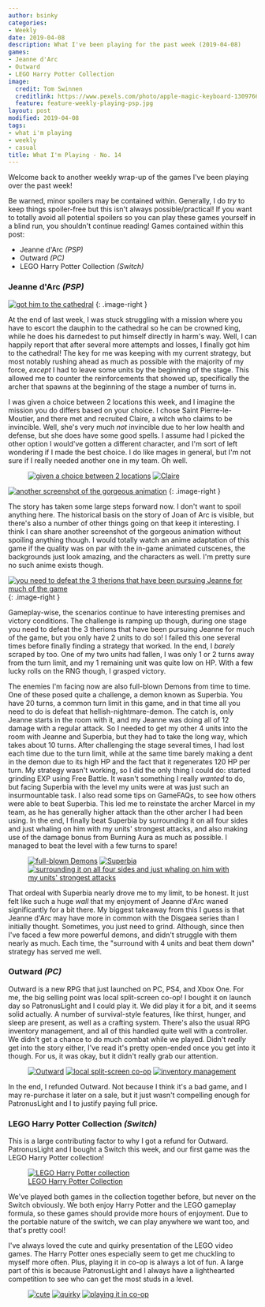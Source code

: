 ```yaml
---
author: bsinky
categories:
- Weekly
date: 2019-04-08
description: What I've been playing for the past week (2019-04-08)
games:
- Jeanne d'Arc
- Outward
- LEGO Harry Potter Collection
image:
  credit: Tom Swinnen
  creditlink: https://www.pexels.com/photo/apple-magic-keyboard-1309766/
  feature: feature-weekly-playing-psp.jpg
layout: post
modified: 2019-04-08
tags:
- what i'm playing
- weekly
- casual
title: What I'm Playing - No. 14
---
```


Welcome back to another weekly wrap-up of the games I've been playing over the
past week!

Be warned, minor spoilers may be contained within. Generally, I do *try* to keep
things spoiler-free but this isn't always possible/practical! If you want to
totally avoid all potential spoilers so you can play these games yourself in a
blind run, you shouldn't continue reading! Games contained within this post:

 - Jeanne d'Arc *(PSP)*
 - Outward *(PC)*
 - LEGO Harry Potter Collection *(Switch)*

<!--more-->

### Jeanne d'Arc *(PSP)*

[![got him to the cathedral](https://i.imgur.com/5Leqhd4m.jpg)](https://i.imgur.com/5Leqhd4.jpg)
{: .image-right }

At the end of last week, I was stuck struggling with a mission where you have to
escort the dauphin to the cathedral so he can be crowned king, while he does his
darnedest to put himself directly in harm's way. Well, I can happily report that
after several more attempts and losses, I finally got him to the cathedral! The
key for me was keeping with my current strategy, but most notably rushing ahead
as much as possible with the majority of my force, *except* I had to leave some
units by the beginning of the stage. This allowed me to counter the
reinforcements that showed up, specifically the archer that spawns at the
beginning of the stage a number of turns in.

I was given a choice between 2 locations this week, and I imagine the mission
you do differs based on your choice. I chose Saint Pierre-le-Moutier, and there
met and recruited Claire, a witch who claims to be invincible. Well, she's very
much *not* invincible due to her low health and defense, but she does have some
good spells. I assume had I picked the other option I would've gotten a
different character, and I'm sort of left wondering if I made the best choice. I
do like mages in general, but I'm not sure if I really needed another one in my
team. Oh well.

<figure class="half">
    <a href="https://i.imgur.com/ePzj8qw.jpg"><img src="https://i.imgur.com/ePzj8qwm.jpg" alt="given a choice between 2 locations"/></a>
    <a href="https://i.imgur.com/l0i0lw0.jpg"><img src="https://i.imgur.com/l0i0lw0m.jpg" alt="Claire"/></a>
</figure>

[![another screenshot of the gorgeous animation](https://i.imgur.com/8bPArCTm.jpg)](https://i.imgur.com/8bPArCT.jpg)
{: .image-right }

The story has taken some large steps forward now. I don't want to spoil anything
here. The historical basis on the story of Joan of Arc is visible, but there's
also a number of other things going on that keep it interesting. I think I can
share another screenshot of the gorgeous animation without spoiling anything
though. I would totally watch an anime adaptation of this game if the quality
was on par with the in-game animated cutscenes, the backgrounds just look
amazing, and the characters as well. I'm pretty sure no such anime exists
though.

[![you need to defeat the 3 therions that have been pursuing Jeanne for much of the game](https://i.imgur.com/70TyFJxm.jpg)](https://i.imgur.com/70TyFJx.jpg)
{: .image-right }

Gameplay-wise, the scenarios continue to have interesting premises and victory
conditions. The challenge is ramping up though, during one stage you need to
defeat the 3 therions that have been pursuing Jeanne for much of the game, but
you only have 2 units to do so! I failed this one several times before finally
finding a strategy that worked. In the end, I *barely* scraped by too. One of
my two units had fallen, I was only 1 or 2 turns away from the turn limit, and
my 1 remaining unit was quite low on HP. With a few lucky rolls on the RNG
though, I grasped victory.

The enemies I'm facing now are also full-blown Demons from time to time. One of
these posed quite a challenge, a demon known as Superbia. You have 20 turns, a
common turn limit in this game, and in that time all you need to do is defeat
that hellish-nightmare-demon. The catch is, only Jeanne starts in the room with
it, and my Jeanne was doing all of 12 damage with a regular attack. So I needed
to get my other 4 units into the room with Jeanne and Superbia, but they had to
take the long way, which takes about 10 turns. After challenging the stage
several times, I had lost each time due to the turn limit, while at the same
time barely making a dent in the demon due to its high HP and the fact that it
regenerates 120 HP per turn. My strategy wasn't working, so I did the only thing
I could do: started grinding EXP using Free Battle. It wasn't something I really
*wanted* to do, but facing Superbia with the level my units were at was just
such an insurmountable task. I also read some tips on GameFAQs, to see how
others were able to beat Superbia. This led me to reinstate the archer Marcel in
my team, as he has generally higher attack than the other archer I had been
using. In the end, I finally beat Superbia by surrounding it on all four sides
and just whaling on him with my units' strongest attacks, and also making use of
the damage bonus from Burning Aura as much as possible. I managed to beat the
level with a few turns to spare!

<figure class="third">
    <a href="https://i.imgur.com/11gytZk.jpg"><img src="https://i.imgur.com/11gytZkm.jpg" alt="full-blown Demons"/></a>
    <a href="https://i.imgur.com/ROirYNo.jpg"><img src="https://i.imgur.com/ROirYNom.jpg" alt="Superbia"/></a>
    <a href="https://i.imgur.com/ijgNIa6.jpg"><img src="https://i.imgur.com/ijgNIa6m.jpg" alt="surrounding it on all four sides and just whaling on him with my units' strongest attacks"/></a>
</figure>

That ordeal with Superbia nearly drove me to my limit, to be honest. It just
felt like such a huge *wall* that my enjoyment of Jeanne d'Arc waned
significantly for a bit there. My biggest takeaway from this I guess is that
Jeanne d'Arc may have more in common with the Disgaea series than I initially
thought. Sometimes, you just need to grind. Although, since then I've faced a
few more powerful demons, and didn't struggle with them nearly as much. Each
time, the "surround with 4 units and beat them down" strategy has served me
well.

### Outward *(PC)*

Outward is a new RPG that just launched on PC, PS4, and Xbox One. For me, the
big selling point was local split-screen co-op! I bought it on launch day so
PatronusLight and I could play it. We did play it for a bit, and it seems solid
actually. A number of survival-style features, like thirst, hunger, and sleep
are present, as well as a crafting system. There's also the usual RPG inventory
management, and all of this handled quite well with a controller. We didn't get
a chance to do much combat while we played. Didn't *really* get into the story
either, I've read it's pretty open-ended once you get into it though. For us, it
was okay, but it didn't really grab our attention.

<figure class="third">
    <a href="https://i.imgur.com/cCxdIpa.jpg"><img src="https://i.imgur.com/cCxdIpam.jpg" alt="Outward"/></a>
    <a href="https://i.imgur.com/3OrnPYf.jpg"><img src="https://i.imgur.com/3OrnPYfm.jpg" alt="local split-screen co-op"/></a>
    <a href="https://i.imgur.com/jKUlbU9.jpg"><img src="https://i.imgur.com/jKUlbU9m.jpg" alt="inventory management"/></a>
</figure>

In the end, I refunded Outward. Not because I think it's a bad game, and I may
re-purchase it later on a sale, but it just wasn't compelling enough for
PatronusLight and I to justify paying full price.

### LEGO Harry Potter Collection *(Switch)*

This is a large contributing factor to why I got a refund for Outward.
PatronusLight and I bought a Switch this week, and our first game was the LEGO
Harry Potter collection!

<figure class="half center">
    <a href="https://i.imgur.com/inAlHQQ.jpg"><img src="https://i.imgur.com/inAlHQQm.jpg" alt="LEGO Harry Potter collection"/>
        <figcaption>LEGO Harry Potter Collection</figcaption>
    </a>
</figure>

We've played both games in the collection together before, but never on the
Switch obviously. We both enjoy Harry Potter and the LEGO gameplay formula, so
these games should provide more hours of enjoyment. Due to the portable nature
of the switch, we can play anywhere we want too, and that's pretty cool!

I've always loved the cute and quirky presentation of the LEGO video games. The
Harry Potter ones especially seem to get me chuckling to myself more often.
Plus, playing it in co-op is always a lot of fun. A large part of this is
because PatronusLight and I always have a lighthearted competition to see who
can get the most studs in a level.

<figure class="third">
    <a href="https://i.imgur.com/g8FGCta.jpg"><img src="https://i.imgur.com/g8FGCtam.jpg" alt="cute"/></a>
    <a href="https://i.imgur.com/FDAh8Tf.jpg"><img src="https://i.imgur.com/FDAh8Tfm.jpg" alt="quirky"/></a>
    <a href="https://i.imgur.com/k0JmhbP.jpg"><img src="https://i.imgur.com/k0JmhbPm.jpg" alt="playing it in co-op"/></a>
</figure>